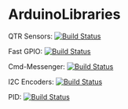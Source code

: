 # ArduinoLibraries

QTR Sensors: [![Build Status](https://travis-ci.org/pololu/qtr-sensors-arduino.svg?branch=master)](https://travis-ci.org/pololu/qtr-sensors-arduino)

Fast GPIO: [![Build Status](https://travis-ci.org/pololu/fastgpio-arduino.svg?branch=master)](https://travis-ci.org/pololu/fastgpio-arduino)

Cmd-Messenger: [![Build Status](https://api.travis-ci.org/utk-robotics-2017/Arduino-CmdMessenger.svg?branch=master)](https://travis-ci.org/utk-robotics-2017/Arduino-CmdMessenger)

I2C Encoders: [![Build Status](https://api.travis-ci.org/utk-robotics-2017/I2CEncoder.svg?branch=master)](https://travis-ci.org/utk-robotics-2017/I2CEncoder)

PID: [![Build Status](https://api.travis-ci.org/utk-robotics-2017/Arduino-PID-Library.svg?branch=master)](https://travis-ci.org/utk-robotics-2017/Arduino-PID-Library)
